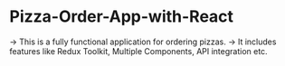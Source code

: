 # Pizza-Order-App-with-React 
-> This is a fully functional application for ordering pizzas.
-> It includes features like Redux Toolkit, Multiple Components, API integration etc.
